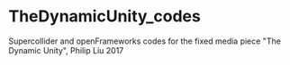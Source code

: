 # TheDynamicUnity_codes

Supercollider and openFrameworks codes for the fixed media piece "The Dynamic Unity", Philip Liu 2017
